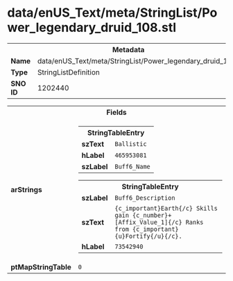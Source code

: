 <h1>data/enUS_Text/meta/StringList/Power_legendary_druid_108.stl</h1><table><tr><th colspan="100%">Metadata</th></tr><tr><td><b>Name</b></td><td>data/enUS_Text/meta/StringList/Power_legendary_druid_108.stl</td></tr><tr><td><b>Type</b></td><td>StringListDefinition</td></tr><tr><td><b>SNO ID</b></td><td>1202440</td></tr></table>

<table><tr><th colspan="100%">Fields</th></tr><tr><td><b>arStrings</b></td><td><table><tr><th colspan="100%">StringTableEntry</th></tr><tr><td><b>szText</b></td><td><code>Ballistic</code></td></tr><tr><td><b>hLabel</b></td><td><code>465953081</code></td></tr><tr><td><b>szLabel</b></td><td><code>Buff6_Name</code></td></tr></table>


<table><tr><th colspan="100%">StringTableEntry</th></tr><tr><td><b>szLabel</b></td><td><code>Buff6_Description</code></td></tr><tr><td><b>szText</b></td><td><code>{c_important}Earth{/c} Skills gain {c_number}+[Affix_Value_1]{/c} Ranks from {c_important}{u}Fortify{/u}{/c}.</code></td></tr><tr><td><b>hLabel</b></td><td><code>73542940</code></td></tr></table>


</td></tr><tr><td><b>ptMapStringTable</b></td><td><code>0</code></td></tr></table>

